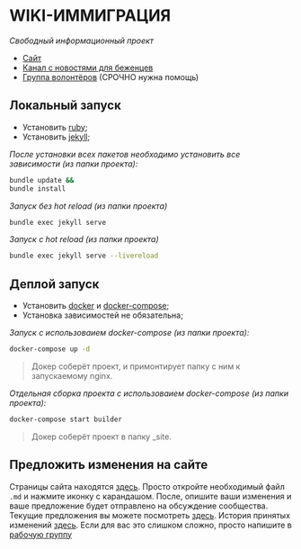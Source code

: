 # WIKI-ИММИГРАЦИЯ

_Свободный информационный проект_

- [Сайт](https://im-wiki.github.io/)
- [Канал с новостями для беженцев](https://t.me/imwiki)
- [Группа волонтёров](https://t.me/+FHi3FnJaoWJkMDAx) (СРОЧНО нужна помощь)

## Локальный запуск

- Установить [ruby](https://www.ruby-lang.org/en/documentation/installation/);
- Установить [jekyll](https://jekyllrb.com/docs/installation/);

_После установки всех пакетов необходимо установить все зависимости (из папки проекта):_

```bash
bundle update &&
bundle install
```

_Запуск без hot reload (из папки проекта)_

```bash
bundle exec jekyll serve
```

_Запуск с hot reload (из папки проекта)_

```bash
bundle exec jekyll serve --livereload
```

## Деплой запуск

- Установить [docker](https://docs.docker.com/engine/install/) и [docker-compose](https://docs.docker.com/compose/install/);
- Установка зависимостей не обязательна;

_Запуск с использоваием docker-compose (из папки проекта):_

```bash
docker-compose up -d
```

> Докер соберёт проект, и примонтирует папку с ним к запускаемому nginx.

_Отдельная сборка проекта с использоваием docker-compose (из папки проекта):_

```bash
docker-compose start builder
```

> Докер соберёт проект в папку \_site.

## Предложить изменения на сайте

Страницы сайта находятся [здесь](https://github.com/im-wiki/im-wiki.github.io/tree/main/_pages). Просто откройте необходимый файл `.md` и нажмите иконку с карандашом. После, опишите ваши изменения и ваше предложение будет отправлено на обсуждение сообщества. Текущие предложения вы можете посмотреть [здесь](https://github.com/im-wiki/im-wiki.github.io/pulls). История принятых изменений [здесь](https://github.com/im-wiki/im-wiki.github.io/commits/main). Если для вас это слишком сложно, просто напишите в [рабочую группу](https://t.me/+FHi3FnJaoWJkMDAx)
